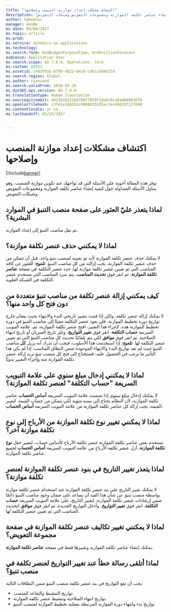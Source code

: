 ```yaml
---
title: "اكتشاف مشكلات إعداد موازنة المنصب‬ وإصلاحها"
description: "توفر هذه المقالة أجوبة على الأسئلة التي قد تواجهك عند تكوين موازنة المنصب‬. وهو يتناول الأسئلة المتداولة حول كيفية إنشاء عناصر تكلفة الموازنة ومجموعات التعويض وشبكات التعويض."
author: twheeloc
manager: AnnBe
ms.date: 04/04/2017
ms.topic: article
ms.prod: 
ms.service: dynamics-ax-applications
ms.technology: 
ms.search.form: HcmBudgetPurposeType, HcmPositionForecast
audience: Application User
ms.search.scope: AX 7.0.0, Operations, Core
ms.custom: 88253
ms.assetid: c44df01b-8700-4022-b4c6-c4b1cb84d31d
ms.search.region: Global
ms.author: ryansand
ms.search.validFrom: 2016-02-28
ms.dyn365.ops.version: AX 7.0.0
ms.translationtype: Human Translation
ms.sourcegitcommit: d421b161216d700f7819f1da8c0ca8ad089b5670
ms.openlocfilehash: c3fe1e1842b1cd808d35105ec7ec494107127690
ms.contentlocale: ar-sa
ms.lasthandoff: 05/25/2017


---
```


# <a name="position-budgeting-troubleshooting"></a>اكتشاف مشكلات إعداد موازنة المنصب‬ وإصلاحها

[!include[banner](../includes/banner.md)]


توفر هذه المقالة أجوبة على الأسئلة التي قد تواجهك عند تكوين موازنة المنصب‬. وهو يتناول الأسئلة المتداولة حول كيفية إنشاء عناصر تكلفة الموازنة ومجموعات التعويض وشبكات التعويض. 

<a name="why-cant-i-find-the-forecast-position-page-in-human-resources"></a>لماذا يتعذر عليّ العثور على صفحة منصب التنبؤ‬ في الموارد البشرية؟
---------------------------------------------------------------

تم نقل مناصب التنبؤ إلى إعداد الموازنة.

## <a name="why-cant-i-delete-a-budget-cost-element"></a>لماذا لا يمكنني حذف عنصر تكلفة موازنة؟
لا يمكنك حذف عنصر تكلفة الموازنة لأنه تم تعيينه لمنصب تنبؤ واحد. قبل أن تتمكن من حذف عنصر تكلفة الموازنة، يجب إزالته من كل مناصب التنبؤ. **تلميح:** للعثور عن كافة المناصب التي تم تعيين عنصر تكلفة موازنة لها، حدد عنصر التكلفة في صفحة **عناصر تكلفة الموازنة**، ثم انقر فوق **تحديث المناصب**. يتم سرد المناصب التي تستخدم عنصر التكلفة في الشبكة العلوية.

## <a name="how-can-i-remove-a-cost-element-from-multiple-forecast-positions-without-opening-each-one"></a>كيف يمكنني إزالة عنصر تكلفة من مناصب تنبؤ متعددة من دون فتح كل واحد منها؟
لا يمكنك إزالة عنصر تكلفة. ولكن إذا قمت بتغيير تاريخي البدء والانتهاء بحيث يقعان خارج تواريخ دورة تخطيط الموازنة، فلن يعود عنصر التكلفة معينًا إلى مناصب التنبؤ في دورة تخطيط الموازنة هذه. لإجراء هذا التغيير، افتح عنصر تكلفة الموازنة، ثم، علامة التبويب السريعة **حساب التكلفة**، انقر فوق **تغيير التواريخ**، وغيّر تاريخ السريان أو تاريخ انتهاء الصلاحية. ثم انقر فوق **موافق** لكي يتم تلقائيًا تحديث كل مناصب التنبؤ التي تم تعيين عنصر التكلفة لها. **تلميح:** إذا استخدمت هذا الأسلوب، فيجب أن تدرك أنه يزيل **كل** مناصب التنبؤ حيث لم تعد تواريخ البدء والانتهاء الموجودة ضمن النطاق المناسب. إذا لم يكن هذا التأثير ما ترغب في الحصول عليه، فستحتاج إلى فتح كل منصب تنبؤ تريد إزالة عنصر تكلفة الموازنة منه وإجراء التغيير يدويًا.

## <a name="why-cant-i-enter-an-annual-amount-on-the-cost-calculation-fasttab-for-the-budget-cost-element"></a>لماذا لا يمكنني إدخال مبلغ سنوي على علامة التبويب السريعة "حساب التكلفة" لعنصر تكلفة الموازنة؟
لا يمكنك إدخال مبلغ سنوي إذا تضمنت علامة التبويب السريعة **أساس الحساب‬** عناصر تكلفة الموازنة، لأن النظام يحتاج إلى نسبة مئوية لكي يتمكن من حساب القيمة. لتغيير القيمة، يجب إزالة كل عناصر تكلفة الموازنة من علامة التبويب السريعة **أساس الحساب**.

## <a name="why-cant-i-change-the-budget-cost-type-from-earning-to-another-budget-cost-type"></a>لماذا لا يمكنني تغيير نوع تكلفة الموازنة من الأرباح إلى نوع تكلفة موازنة آخر؟
تستخدم بعض عناصر تكلفة الموازنة عنصر تكلفة الأرباح كأساس حساب. لتغيير حقل **نوع تكلفة الموازنة**، أزل عنصر تكلفة الأرباح من علامة التبويب السريعة **أساس الحساب** لجميع عناصر تكلفة الموازنة.

## <a name="why-cant-i-change-the-date-on-budget-cost-element-lines-for-a-budget-cost-element"></a>لماذا يتعذر تغيير التاريخ في بنود عنصر تكلفة الموازنة لعنصر تكلفة موازنة؟
لا يمكنك تغيير التاريخ على بند عنصر تكلفة الموازنة عند استخدام عنصر تكلفة موازنة بواسطة منصب تنبؤ. من شأن هذا القيد أن يساعد على ضمان وجود مناصب التنبؤ دائمًا ضمن إرشادات عنصر تكلفة الموازنة. لتغيير التاريخ، على علامة التبويب السريعة **حساب التكلفة**، انقر فوق **تغيير التواريخ**، وأدخل التواريخ الجديدة. ثم انقر فوق **موافق** لتحديث المناصب التي تم تعيين عنصر التكلفة لها.

## <a name="why-cant-i-change-the-costs-for-a-budget-cost-element-on-the-compensation-group-page"></a>لماذا لا يمكنني تغيير تكاليف عنصر تكلفة الموازنة في صفحة مجموعة التعويض؟
يمكنك إنشاء عناصر تكلفة الموازنة وتغييرها فقط في صفحة **عناصر تكلفة الموازنة**.

## <a name="why-do-i-receive-an-error-message-when-i-change-the-dates-for-a-cost-element-on-a-forecast-position"></a>لماذا أتلقى رسالة خطأ عند تغيير التواريخ لعنصر تكلفة في منصب تنبؤ؟
يجب أن تقع التواريخ في بند عنصر تكلفة منصب التنبؤ ضمن النطاقات التالية:

-   تواريخ التنشيط والتقاعد للمنصب.
-   تواريخ انتهاء الصلاحية وتنشيط عنصر تكلفة الموازنة.
-   تواريخ بدء وانتهاء دورة الموازنة المرتبطة بعملية تخطيط الموازنة لمنصب التنبؤ.





